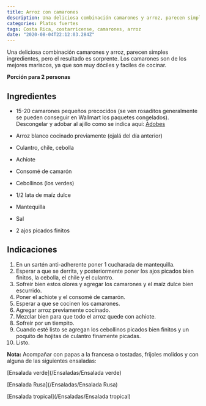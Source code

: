 ```yaml
---
title: Arroz con camarones
description: Una deliciosa combinación camarones y arroz, parecen simples ingredientes, pero el resultado es sorprente
categories: Platos fuertes
tags: Costa Rica, costarricense, camarones, arroz
date: "2020-08-04T22:12:03.284Z"
---
```


Una deliciosa combinación camarones y arroz, parecen simples ingredientes, pero el resultado es sorprente. Los camarones son de los mejores mariscos, ya que son muy dóciles y faciles de cocinar.

**Porción para 2 personas**

## Ingredientes

- 15-20 camarones pequeños precocidos (se ven rosaditos generalmente se pueden conseguir en Wallmart los paquetes congelados). Descongelar y adobar al ajillo como se indica aquí: [Adobes](/Adobes/#camarones)

- Arroz blanco cocinado previamente (ojalá del día anterior)
- Culantro, chile, cebolla
- Achiote
- Consomé de camarón
- Cebollinos (los verdes)
- 1/2 lata de maíz dulce
- Mantequilla
- Sal
- 2 ajos picados finitos

## Indicaciones

1. En un sartén anti-adherente poner 1 cucharada de mantequilla.
2. Esperar a que se derrita, y posteriormente poner los ajos picados bien finitos, la cebolla, el chile y el culantro.
3. Sofreír bien estos olores y agregar los camarones y el maíz dulce bien escurrido.
4. Poner el achiote y el consomé de camarón.
5. Esperar a que se cocinen los camarones.
6. Agregar arroz previamente cocinado.
7. Mezclar bien para que todo el arroz quede con achiote.
8. Sofreír por un tiempito.
9. Cuando esté listo se agregan los cebollinos picados bien finitos y un poquito de hojitas de culantro finamente picadas.
10. Listo.


**Nota:** Acompañar con papas a la francesa o tostadas, frijoles molidos y con alguna de las siguientes ensaladas:

[Ensalada verde](/Ensaladas/Ensalada verde)

[Ensalada Rusa](/Ensaladas/Ensalada Rusa)

[Ensalada tropical](/Ensaladas/Ensalada tropical)
